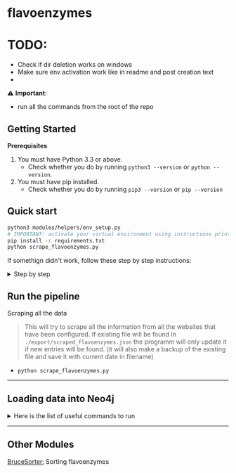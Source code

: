 # flavoenzymes

# TODO:
- Check if dir deletion works on windows
- Make sure env activation work like in readme and post creation text
- 
⚠️ __Important__:
- run all the commands from the root of the repo

## Getting Started
**Prerequisites**
1. You must have Python 3.3 or above.
    - Check whether you do by running `python3 --version` or `python --version`.
1. You must have pip installed.
   - Check whether you do by running `pip3 --version` or `pip --version`

## Quick start
```sh
python3 modules/helpers/env_setup.py
# IMPORTANT: activate your virtual environment using instructions printed from the command above
pip install -r requirements.txt
python scrape_flavoenzymes.py
```

If somethign didn't work, follow these step by step instructions:
<details><summary>Step by step</summary>

**Virtual environment setup**
1. Create virtual environment.
    - `python3 modules/helpers/env_setup.py`
1. Activate the virtual environment
    > if you don't, all packages will be installed to your global environment, if you are ok with that, skip this step
    - On MacOS or Linux run:
        - `source flav_env/bin/activate`
    - On Windows run:
        - `flav_env\Scripts\activate.bat`
1. Install dependancies within the environment.
    - `pip install -r requirements.txt`
</details>

## Run the pipeline
Scraping all the data
  > This will try to scrape all the information from all the websites that have been configured. 
If existing file will be found in `./export/scraped_flavoenzymes.json` the programm will only update it if new entries will be found. (it will also make a backup of the existing file and save it with current date in filename) 
  - `python scrape_flavoenzymes.py`



---


## Loading data into Neo4j

<details>
<summary>Here is the list of useful commands to run</summary>

## Importing files

#### Create from URL
```
WITH "https://raw.githubusercontent.com/supervanya/flavoenzymes/master/export/kegg.json" AS url
```

#### Create from local file
```
WITH "kegg.json" AS url
```


#### Create from JSON
if creating from a local file replace link with file name and place file within import folder of Neo4j
```
WITH "https://raw.githubusercontent.com/supervanya/flavoenzymes/master/export/kegg.json" AS url
CALL apoc.load.json(url) YIELD value AS enzymes
UNWIND keys(enzymes) AS enzName
	MERGE (e:Enzyme {name: enzName})
    
    FOREACH (subsName in enzymes[enzName].SUBSTRATE | 
    	MERGE (s:Substrate {name: subsName})
        MERGE (s)<-[:binds]-(e)
    )
    
    FOREACH (prodName in enzymes[enzName].PRODUCT |
    	MERGE (p:Product {name: prodName})
        MERGE (p)<-[:releases]-(e)
    )
```

## Queries

#### Show all nodes (this will limit to 300 or your settings)    
```
MATCH (n) return n
```

#### 25 enzymes with anything they bind 
```
MATCH (n:Enzyme) 
RETURN (n)-[:binds]->()
LIMIT 25
```

#### 25 enzymes with anything they bind and release 
```
MATCH (n)
RETURN ()<-[:releases]-(n)-[:binds]->() 
LIMIT 25
```

#### Specific enzyme with all links
```
MATCH p=(e:Enzyme)-->()
WHERE e.ec="ec:1.2.99.7" 
RETURN p
```

```
MATCH (e:Enzyme)
MATCH path = (e)-[]->(s:Substrate)
RETURN path;
```
</details>   

---

## Other Modules
[BruceSorter:](modules/bruce_sorter/README.md) Sorting flavoenzymes
